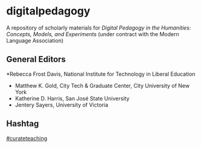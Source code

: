 digitalpedagogy
===============

A repository of scholarly materials for *Digital Pedagogy in the Humanities: Concepts, Models, and Experiments* (under contract with the Modern Language Association)

## General Editors 

*Rebecca Frost Davis, National Institute for Technology in Liberal Education
* Matthew K. Gold, City Tech & Graduate Center, City University of New York
* Katherine D. Harris, San José State University
* Jentery Sayers, University of Victoria

## Hashtag

[#curateteaching](https://twitter.com/hashtag/curateteaching?f=realtime&src=hash)
